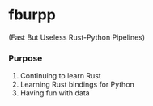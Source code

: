 # fburpp
(Fast But Useless Rust-Python Pipelines)

### Purpose
1. Continuing to learn Rust
1. Learning Rust bindings for Python
1. Having fun with data
